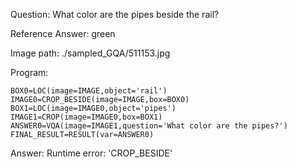 Question: What color are the pipes beside the rail?

Reference Answer: green

Image path: ./sampled_GQA/511153.jpg

Program:

```
BOX0=LOC(image=IMAGE,object='rail')
IMAGE0=CROP_BESIDE(image=IMAGE,box=BOX0)
BOX1=LOC(image=IMAGE0,object='pipes')
IMAGE1=CROP(image=IMAGE0,box=BOX1)
ANSWER0=VQA(image=IMAGE1,question='What color are the pipes?')
FINAL_RESULT=RESULT(var=ANSWER0)
```
Answer: Runtime error: 'CROP_BESIDE'

